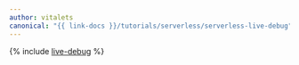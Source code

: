 ```yaml
---
author: vitalets
canonical: "{{ link-docs }}/tutorials/serverless/serverless-live-debug"
---
```


{% include [live-debug](../../_tutorials/serverless/serverless-live-debug.md) %}
